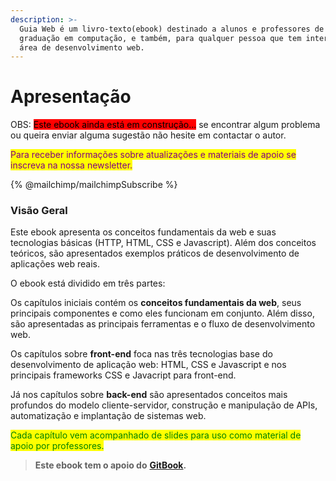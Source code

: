 ```yaml
---
description: >-
  Guia Web é um livro-texto(ebook) destinado a alunos e professores de cursos de
  graduação em computação, e também, para qualquer pessoa que tem interesse pela
  área de desenvolvimento web.
---
```


# Apresentação

OBS: <mark style="background-color:red;">Este ebook ainda está em construção...</mark> se encontrar algum problema ou queira enviar alguma sugestão não hesite em contactar o autor.

<mark style="color:purple;">Para receber informações sobre atualizações e materiais de apoio se inscreva na nossa newsletter.</mark>

{% @mailchimp/mailchimpSubscribe %}

### Visão Geral

Este ebook apresenta os conceitos fundamentais da web e suas tecnologias básicas (HTTP, HTML, CSS e Javascript). Além dos conceitos teóricos, são apresentados exemplos práticos de desenvolvimento de aplicações web reais.

O ebook está dividido em três partes:

Os capítulos iniciais contém os **conceitos fundamentais da web**, seus principais componentes e como eles funcionam em conjunto. Além disso, são apresentadas as principais ferramentas e o fluxo de desenvolvimento web.

Os capítulos sobre **front-end** foca nas três tecnologias base do desenvolvimento de aplicação web: HTML, CSS e Javascript e nos principais frameworks CSS e Javacript para front-end.

Já nos capítulos sobre **back-end** são apresentados conceitos mais profundos do modelo cliente-servidor, construção e manipulação de APIs, automatização e implantação de sistemas web.

<mark style="color:green;">Cada capítulo vem acompanhado de slides para uso como material de apoio por professores.</mark>

> **Este ebook tem o apoio do** [**GitBook**](https://www.gitbook.com/)**.**
